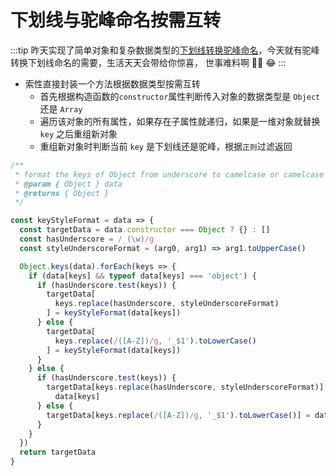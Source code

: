 # 下划线与驼峰命名按需互转

:::tip
昨天实现了简单对象和复杂数据类型的[下划线转换驼峰命名](./styleUnderscoreFormat.md)，今天就有驼峰转换下划线命名的需要，生活天天会带给你惊喜，
世事难料啊 🤷‍♂️ 😂
:::

- 索性直接封装一个方法根据数据类型按需互转
  - 首先根据构造函数的`constructor`属性判断传入对象的数据类型是 `Object` 还是 `Array`
  - 遍历该对象的所有属性，如果存在子属性就递归，如果是一维对象就替换 `key` 之后重组新对象
  - 重组新对象时判断当前 `key` 是下划线还是驼峰，根据`正则`过滤返回

```js
/**
 * format the keys of Object from underscore to camelcase or camelcase to underscore as you needed
 * @param { Object } data
 * @returns { Object }
 */

const keyStyleFormat = data => {
  const targetData = data.constructor === Object ? {} : []
  const hasUnderscore = /_(\w)/g
  const styleUnderscoreFormat = (arg0, arg1) => arg1.toUpperCase()

  Object.keys(data).forEach(keys => {
    if (data[keys] && typeof data[keys] === 'object') {
      if (hasUnderscore.test(keys)) {
        targetData[
          keys.replace(hasUnderscore, styleUnderscoreFormat)
        ] = keyStyleFormat(data[keys])
      } else {
        targetData[
          keys.replace(/([A-Z])/g, '_$1').toLowerCase()
        ] = keyStyleFormat(data[keys])
      }
    } else {
      if (hasUnderscore.test(keys)) {
        targetData[keys.replace(hasUnderscore, styleUnderscoreFormat)] =
          data[keys]
      } else {
        targetData[keys.replace(/([A-Z])/g, '_$1').toLowerCase()] = data[keys]
      }
    }
  })
  return targetData
}
```
